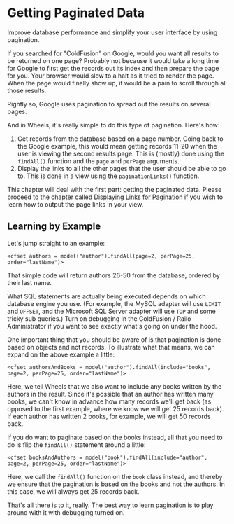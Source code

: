 # Getting Paginated Data

<p class="introduction">Improve database performance and simplify your user interface by using pagination.</p>

If you searched for "ColdFusion" on Google, would you want all results to be returned on one page? Probably not because it would take a long time for Google to first get the records out its index and then prepare the page for you. Your browser would slow to a halt as it tried to render the page. When the page would finally show up, it would be a pain to scroll through all those results.

Rightly so, Google uses pagination to spread out the results on several pages.

And in Wheels, it's really simple to do this type of pagination. Here's how:

  1. Get records from the database based on a page number. Going back to the Google example, this would mean getting records 11-20 when the user is viewing the second results page. This is (mostly) done using the `findAll()` function and the `page` and `perPage` arguments.
  2. Display the links to all the other pages that the user should be able to go to. This is done in a view using the `paginationLinks()` function.

This chapter will deal with the first part: getting the paginated data. Please proceed to the chapter called [Displaying Links for Pagination][1] if you wish to learn how to output the page links in your view.

## Learning by Example

Let's jump straight to an example:

	<cfset authors = model("author").findAll(page=2, perPage=25, order="lastName")>

That simple code will return authors 26-50 from the database, ordered by their last name.

What SQL statements are actually being executed depends on which database engine you use. (For example, the MySQL adapter will use `LIMIT` and `OFFSET`, and the Microsoft SQL Server adapter will use `TOP` and some tricky sub queries.) Turn on debugging in the ColdFusion / Railo Administrator if you want to see exactly what's going on under the hood.

One important thing that you should be aware of is that pagination is done based on objects and not records. To illustrate what that means, we can expand on the above example a little:

	<cfset authorsAndBooks = model("author").findAll(include="books", page=2, perPage=25, order="lastName")>

Here, we tell Wheels that we also want to include any books written by the authors in the result. Since it's possible that an author has written many books, we can't know in advance how many records we'll get back (as opposed to the first example, where we know we will get 25 records back). If each author has written 2 books, for example, we will get 50 records back.

If you do want to paginate based on the books instead, all that you need to do is flip the `findAll()` statement around a little:

	<cfset booksAndAuthors = model("book").findAll(include="author", page=2, perPage=25, order="lastName")>

Here, we call the `findAll()` function on the `book` class instead, and thereby we ensure that the pagination is based on the books and not the authors. In this case, we will always get 25 records back.

That's all there is to it, really. The best way to learn pagination is to play around with it with debugging turned on.

[1]: Displaying%20Links%20for%20Pagination.md